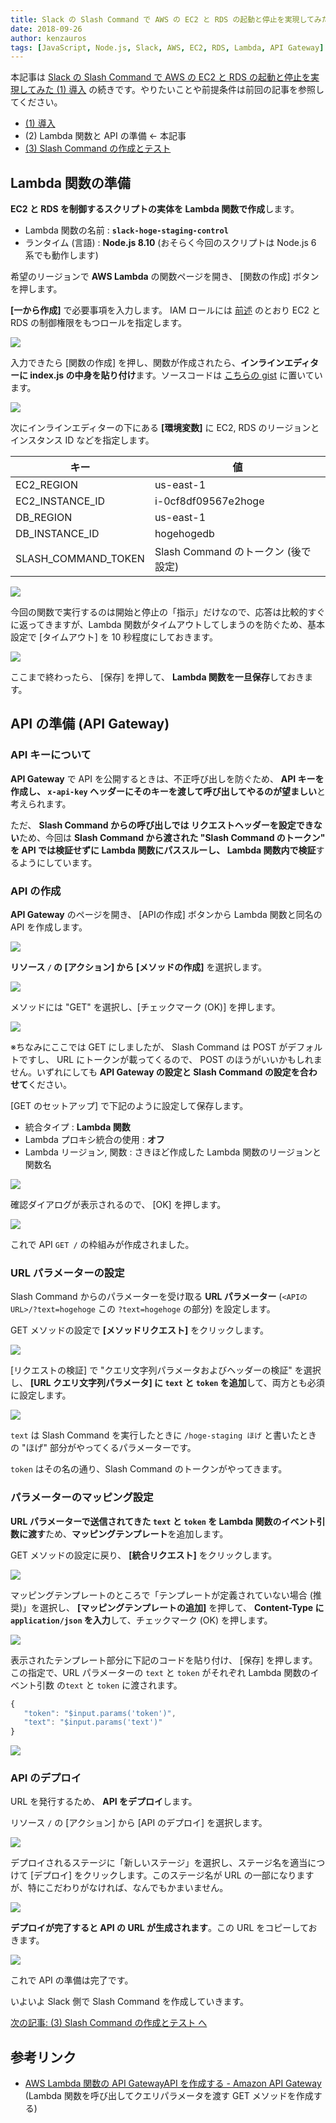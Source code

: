 ```yaml
---
title: Slack の Slash Command で AWS の EC2 と RDS の起動と停止を実現してみた (2) Lambda 関数と API の準備
date: 2018-09-26
author: kenzauros
tags: [JavaScript, Node.js, Slack, AWS, EC2, RDS, Lambda, API Gateway]
---
```


本記事は [Slack の Slash Command で AWS の EC2 と RDS の起動と停止を実現してみた (1) 導入](https://mseeeen.msen.jp/aws-ec2-rds-instance-control-via-slack-slash-command-1) の続きです。やりたいことや前提条件は前回の記事を参照してください。

- [(1) 導入](https://mseeeen.msen.jp/aws-ec2-rds-instance-control-via-slack-slash-command-1)
- (2) Lambda 関数と API の準備 ← 本記事
- [(3) Slash Command の作成とテスト](https://mseeeen.msen.jp/aws-ec2-rds-instance-control-via-slack-slash-command-3)

## Lambda 関数の準備

**EC2 と RDS を制御するスクリプトの実体を Lambda 関数で作成**します。

- Lambda 関数の名前 : **`slack-hoge-staging-control`**
- ランタイム (言語) : **Node.js 8.10** (おそらく今回のスクリプトは Node.js 6 系でも動作します)

希望のリージョンで **AWS Lambda** の関数ページを開き、 [関数の作成] ボタンを押します。

**[一から作成]** で必要事項を入力します。 IAM ロールには [前述](https://mseeeen.msen.jp/aws-ec2-rds-instance-control-via-slack-slash-command-1) のとおり EC2 と RDS の制御権限をもつロールを指定します。

![](images/aws-ec2-rds-instance-control-via-slack-slash-command-2-1.png)

入力できたら [関数の作成] を押し、関数が作成されたら、**インラインエディターに index.js の中身を貼り付け**ます。ソースコードは [こちらの gist](https://gist.github.com/kenzauros/965feb6f5a7fe9dd4ba2246a1628a8b3) に置いています。

![](images/aws-ec2-rds-instance-control-via-slack-slash-command-2-2.png)

次にインラインエディターの下にある **[環境変数]** に EC2, RDS のリージョンとインスタンス ID などを指定します。

キー| 値
-- | --
EC2_REGION | us-east-1
EC2_INSTANCE_ID | i-0cf8df09567e2hoge
DB_REGION | us-east-1
DB_INSTANCE_ID | hogehogedb
SLASH_COMMAND_TOKEN | Slash Command のトークン (後で設定)

![](images/aws-ec2-rds-instance-control-via-slack-slash-command-2-3.png)

今回の関数で実行するのは開始と停止の「指示」だけなので、応答は比較的すぐに返ってきますが、Lambda 関数がタイムアウトしてしまうのを防ぐため、基本設定で [タイムアウト] を 10 秒程度にしておきます。

![](images/aws-ec2-rds-instance-control-via-slack-slash-command-2-4.png)

ここまで終わったら、 [保存] を押して、 **Lambda 関数を一旦保存**しておきます。


## API の準備 (API Gateway)

### API キーについて

**API Gateway** で API を公開するときは、不正呼び出しを防ぐため、 **API キーを作成し、 `x-api-key` ヘッダーにそのキーを渡して呼び出してやるのが望ましい**と考えられます。

ただ、 **Slash Command からの呼び出しでは リクエストヘッダーを設定できない**ため、今回は **Slash Command から渡された "Slash Command のトークン" を API では検証せずに Lambda 関数にパススルーし、 Lambda 関数内で検証**するようにしています。

### API の作成

**API Gateway** のページを開き、 [APIの作成] ボタンから Lambda 関数と同名の API を作成します。

![](images/aws-ec2-rds-instance-control-via-slack-slash-command-2-5.png)

**リソース `/` の [アクション] から [メソッドの作成]** を選択します。

![](images/aws-ec2-rds-instance-control-via-slack-slash-command-2-6.png)

メソッドには "GET" を選択し、[チェックマーク (OK)] を押します。

![](images/aws-ec2-rds-instance-control-via-slack-slash-command-2-7.png)

※ちなみにここでは GET にしましたが、 Slash Command は POST がデフォルトですし、 URL にトークンが載ってくるので、 POST のほうがいいかもしれません。いずれにしても **API Gateway の設定と Slash Command の設定を合わせて**ください。

[GET のセットアップ] で下記のように設定して保存します。

- 統合タイプ : **Lambda 関数**
- Lambda プロキシ統合の使用 : **オフ**
- Lambda リージョン, 関数 : さきほど作成した Lambda 関数のリージョンと関数名

![](images/aws-ec2-rds-instance-control-via-slack-slash-command-2-8.png)

確認ダイアログが表示されるので、 [OK] を押します。

![](images/aws-ec2-rds-instance-control-via-slack-slash-command-2-9.png)

これで API `GET /` の枠組みが作成されました。

### URL パラメーターの設定

Slash Command からのパラメーターを受け取る **URL パラメーター** (`<APIのURL>/?text=hogehoge` この `?text=hogehoge` の部分) を設定します。

GET メソッドの設定で **[メソッドリクエスト]** をクリックします。

![](images/aws-ec2-rds-instance-control-via-slack-slash-command-2-10.png)

[リクエストの検証] で "クエリ文字列パラメータおよびヘッダーの検証" を選択し、 **[URL クエリ文字列パラメータ] に `text` と `token` を追加**して、両方とも必須に設定します。

![](images/aws-ec2-rds-instance-control-via-slack-slash-command-2-11.png)

`text` は Slash Command を実行したときに `/hoge-staging ほげ` と書いたときの "ほげ" 部分がやってくるパラメーターです。

`token` はその名の通り、Slash Command のトークンがやってきます。

### パラメーターのマッピング設定

**URL パラメーターで送信されてきた `text` と `token` を Lambda 関数のイベント引数に渡す**ため、**マッピングテンプレート**を追加します。

GET メソッドの設定に戻り、 **[統合リクエスト]** をクリックします。

![](images/aws-ec2-rds-instance-control-via-slack-slash-command-2-12.png)

マッピングテンプレートのところで「テンプレートが定義されていない場合 (推奨)」を選択し、 **[マッピングテンプレートの追加]** を押して、 **Content-Type に `application/json` を入力**して、チェックマーク (OK) を押します。

![](images/aws-ec2-rds-instance-control-via-slack-slash-command-2-13.png)

表示されたテンプレート部分に下記のコードを貼り付け、 [保存] を押します。この指定で、URL パラメーターの `text` と `token` がそれぞれ Lambda 関数のイベント引数 の`text` と `token` に渡されます。

```js
{
   "token": "$input.params('token')",
   "text": "$input.params('text')"
}
```

![](images/aws-ec2-rds-instance-control-via-slack-slash-command-2-14.png)

### API のデプロイ

URL を発行するため、 **API をデプロイ**します。

リソース `/` の [アクション] から [API のデプロイ] を選択します。

![](images/aws-ec2-rds-instance-control-via-slack-slash-command-2-15.png)

デプロイされるステージに「新しいステージ」を選択し、ステージ名を適当につけて [デプロイ] をクリックします。このステージ名が URL の一部になりますが、特にこだわりがなければ、なんでもかまいません。

![](images/aws-ec2-rds-instance-control-via-slack-slash-command-2-16.png)

**デプロイが完了すると API の URL が生成されます**。この URL をコピーしておきます。

![](images/aws-ec2-rds-instance-control-via-slack-slash-command-2-17.png)

これで API の準備は完了です。

いよいよ Slack 側で Slash Command を作成していきます。

[次の記事: (3) Slash Command の作成とテスト へ](https://mseeeen.msen.jp/aws-ec2-rds-instance-control-via-slack-slash-command-3/)

## 参考リンク

- [AWS Lambda 関数の API GatewayAPI を作成する - Amazon API Gateway](https://docs.aws.amazon.com/ja_jp/apigateway/latest/developerguide/integrating-api-with-aws-services-lambda.html#api-as-lambda-proxy-expose-get-method-with-query-strings-to-call-lambda-function)
  (Lambda 関数を呼び出してクエリパラメータを渡す GET メソッドを作成する)